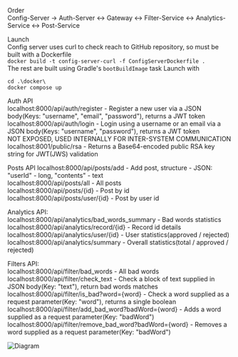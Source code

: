 Order\
Config-Server -> Auth-Server <-> Gateway <-> Filter-Service <-> Analytics-Service <-> Post-Service

Launch\
Config server uses curl to check reach to GitHub repository, so must be built with a Dockerfile\
```docker build -t config-server-curl -f ConfigServerDockerfile .```\
The rest are built using Gradle's ```bootBuildImage``` task
Launch with 
```
cd .\docker\
docker compose up
```


Auth API\
localhost:8000/api/auth/register - Register a new user via a JSON body(Keys: "username", "email", "password"), returns a JWT token\
localhost:8000/api/auth/login - Login using a username or an email via a JSON body(Keys: "username", "password"), returns a JWT token\
NOT EXPOSED, USED INTERNALLY FOR INTER-SYSTEM COMMUNICATION\
localhost:8001/public/rsa - Returns a Base64-encoded public RSA key string for JWT(JWS) validation

Posts API
localhost:8000/api/posts/add - Add post, structure - JSON: "userId" - long, "contents" - text\
localhost:8000/api/posts/all - All posts\
localhost:8000/api/posts/{id} - Post by id\
localhost:8000/api/posts/user/{id} - Post by user id

Analytics API:\
localhost:8000/api/analytics/bad_words_summary - Bad words statistics\
localhost:8000/api/analytics/record/{id} - Record id details\
localhost:8000/api/analytics/user/{id} - User statistics(approved / rejected)\
localhost:8000/api/analytics/summary - Overall statistics(total / approved / rejected)

Filters API:\
localhost:8000/api/filter/bad_words - All bad words\
localhost:8000/api/filter/check_text - Check a block of text supplied in JSON body(Key: "text"), return bad words matches\
localhost:8000/api/filter/is_bad?word={word} - Check a word supplied as a request parameter(Key: "word"), returns a single boolean\
localhost:8000/api/filter/add_bad_word?badWord={word} - Adds a word supplied as a request parameter(Key: "badWord")\
localhost:8000/api/filter/remove_bad_word?badWord={word} - Removes a word supplied as a request parameter(Key: "badWord")

![Diagram](https://github.com/user-attachments/assets/234407a6-2e5b-4f80-b46f-eca786772620)
